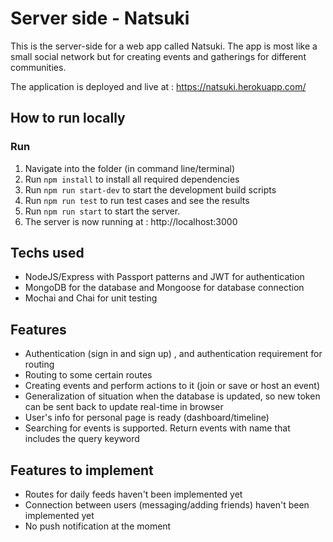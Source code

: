 # Server side - Natsuki

This is the server-side for a web app called Natsuki. The app is most like a small social network but for creating events and gatherings for different communities.

The application is deployed and live at : https://natsuki.herokuapp.com/

## How to run locally

### Run
1. Navigate into the folder (in command line/terminal)
2. Run `npm install` to install all required dependencies
3. Run `npm run start-dev` to start the development build scripts
4. Run `npm run test` to run test cases and see the results
5. Run `npm run start` to start the server.
6. The server is now running at : http://localhost:3000


## Techs used

* NodeJS/Express with Passport patterns and JWT for authentication
* MongoDB for the database and Mongoose for database connection
* Mochai and Chai for unit testing

## Features
* Authentication (sign in and sign up) , and authentication requirement for routing
* Routing to some certain routes
* Creating events and perform actions to it (join or save or host an event)
* Generalization of situation when the database is updated, so new token can be sent back to update real-time in browser
* User's info for personal page is ready (dashboard/timeline)
* Searching for events is supported. Return events with name that includes the query keyword

## Features to implement
* Routes for daily feeds haven't been implemented yet
* Connection between users (messaging/adding friends) haven't been implemented yet
* No push notification at the moment
